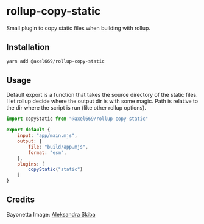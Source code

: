 # rollup-copy-static
Small plugin to copy static files when building with rollup.

## Installation
```bash
yarn add @axel669/rollup-copy-static
```

## Usage
Default export is a function that takes the source directory of the static
files. I let rollup decide where the output dir is with some magic. Path is
relative to the dir where the script is run (like other rollup options).

```js
import copyStatic from "@axel669/rollup-copy-static"

export default {
    input: "app/main.mjs",
    output: {
        file: "build/app.mjs",
        format: "esm",
    },
    plugins: [
        copyStatic("static")
    ]
}
```

## Credits
Bayonetta Image: [Aleksandra Skiba](https://twitter.com/alexineskiba/status/1441433433700552705?s=21)
